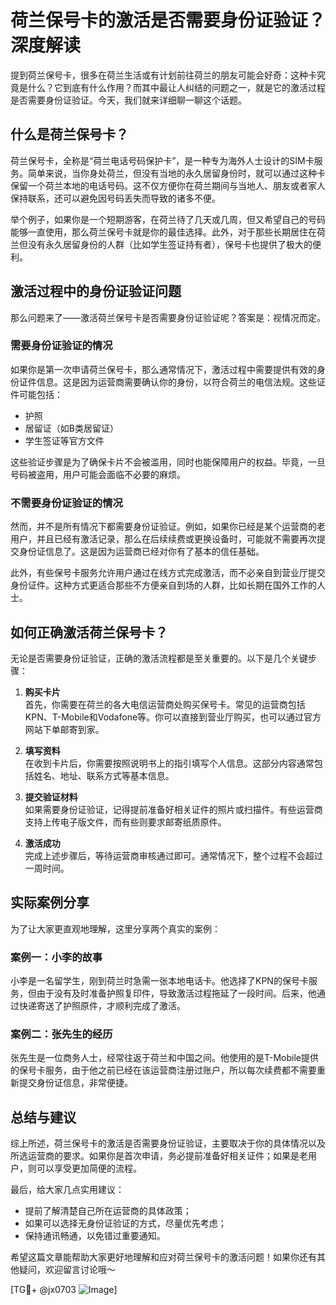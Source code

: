# 荷兰保号卡的激活是否需要身份证验证？深度解读

提到荷兰保号卡，很多在荷兰生活或有计划前往荷兰的朋友可能会好奇：这种卡究竟是什么？它到底有什么作用？而其中最让人纠结的问题之一，就是它的激活过程是否需要身份证验证。今天，我们就来详细聊一聊这个话题。

## 什么是荷兰保号卡？

荷兰保号卡，全称是“荷兰电话号码保护卡”，是一种专为海外人士设计的SIM卡服务。简单来说，当你身处荷兰，但没有当地的永久居留身份时，就可以通过这种卡保留一个荷兰本地的电话号码。这不仅方便你在荷兰期间与当地人、朋友或者家人保持联系，还可以避免因号码丢失而导致的诸多不便。

举个例子，如果你是一个短期游客，在荷兰待了几天或几周，但又希望自己的号码能够一直使用，那么荷兰保号卡就是你的最佳选择。此外，对于那些长期居住在荷兰但没有永久居留身份的人群（比如学生签证持有者），保号卡也提供了极大的便利。

## 激活过程中的身份证验证问题

那么问题来了——激活荷兰保号卡是否需要身份证验证呢？答案是：视情况而定。

### 需要身份证验证的情况

如果你是第一次申请荷兰保号卡，那么通常情况下，激活过程中需要提供有效的身份证件信息。这是因为运营商需要确认你的身份，以符合荷兰的电信法规。这些证件可能包括：

- 护照
- 居留证（如B类居留证）
- 学生签证等官方文件

这些验证步骤是为了确保卡片不会被滥用，同时也能保障用户的权益。毕竟，一旦号码被盗用，用户可能会面临不必要的麻烦。

### 不需要身份证验证的情况

然而，并不是所有情况下都需要身份证验证。例如，如果你已经是某个运营商的老用户，并且已经有激活记录，那么在后续续费或更换设备时，可能就不需要再次提交身份证信息了。这是因为运营商已经对你有了基本的信任基础。

此外，有些保号卡服务允许用户通过在线方式完成激活，而不必亲自到营业厅提交身份证件。这种方式更适合那些不方便亲自到场的人群，比如长期在国外工作的人士。

## 如何正确激活荷兰保号卡？

无论是否需要身份证验证，正确的激活流程都是至关重要的。以下是几个关键步骤：

1. **购买卡片**  
   首先，你需要在荷兰的各大电信运营商处购买保号卡。常见的运营商包括KPN、T-Mobile和Vodafone等。你可以直接到营业厅购买，也可以通过官方网站下单邮寄到家。

2. **填写资料**  
   在收到卡片后，你需要按照说明书上的指引填写个人信息。这部分内容通常包括姓名、地址、联系方式等基本信息。

3. **提交验证材料**  
   如果需要身份证验证，记得提前准备好相关证件的照片或扫描件。有些运营商支持上传电子版文件，而有些则要求邮寄纸质原件。

4. **激活成功**  
   完成上述步骤后，等待运营商审核通过即可。通常情况下，整个过程不会超过一周时间。

## 实际案例分享

为了让大家更直观地理解，这里分享两个真实的案例：

### 案例一：小李的故事  

小李是一名留学生，刚到荷兰时急需一张本地电话卡。他选择了KPN的保号卡服务，但由于没有及时准备护照复印件，导致激活过程拖延了一段时间。后来，他通过快递寄送了护照原件，才顺利完成了激活。

### 案例二：张先生的经历  

张先生是一位商务人士，经常往返于荷兰和中国之间。他使用的是T-Mobile提供的保号卡服务，由于他之前已经在该运营商注册过账户，所以每次续费都不需要重新提交身份证信息，非常便捷。

## 总结与建议

综上所述，荷兰保号卡的激活是否需要身份证验证，主要取决于你的具体情况以及所选运营商的要求。如果你是首次申请，务必提前准备好相关证件；如果是老用户，则可以享受更加简便的流程。

最后，给大家几点实用建议：

- 提前了解清楚自己所在运营商的具体政策；
- 如果可以选择无身份证验证的方式，尽量优先考虑；
- 保持通讯畅通，以免错过重要通知。

希望这篇文章能帮助大家更好地理解和应对荷兰保号卡的激活问题！如果你还有其他疑问，欢迎留言讨论哦～

[TG💪+ @jx0703 ![Image](https://github.com/user-attachments/assets/dbca1d08-cadb-493c-b0ec-ad6f7a83f270)]
